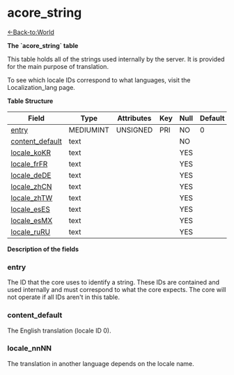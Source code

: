 # acore_string

[<-Back-to:World](database-world)

**The \`acore_string\` table**

This table holds all of the strings used internally by the server. It is provided for the main purpose of translation.

To see which locale IDs correspond to what languages, visit the Localization\_lang page.

**Table Structure**

| Field                | Type      | Attributes | Key | Null | Default | Extra | Comment |
| -------------------- | --------- | ---------- | --- | ---- | ------- | ----- | ------- |
| [entry][1]           | MEDIUMINT | UNSIGNED   | PRI | NO   | 0       |       |         |
| [content_default][2] | text      |            |     | NO   |         |       |         |
| [locale_koKR][3]     | text      |            |     | YES  |         |       |         |
| [locale_frFR][3]     | text      |            |     | YES  |         |       |         |
| [locale_deDE][3]     | text      |            |     | YES  |         |       |         |
| [locale_zhCN][3]     | text      |            |     | YES  |         |       |         |
| [locale_zhTW][3]     | text      |            |     | YES  |         |       |         |
| [locale_esES][3]     | text      |            |     | YES  |         |       |         |
| [locale_esMX][3]     | text      |            |     | YES  |         |       |         |
| [locale_ruRU][3]     | text      |            |     | YES  |         |       |         |

[1]: #entry
[2]: #content\_default
[3]: #locale\_nnNN

**Description of the fields**

### entry

The ID that the core uses to identify a string. These IDs are contained and used internally and must correspond to what the core expects. The core will not operate if all IDs aren't in this table.

### content\_default

The English translation (locale ID 0).

### locale\_nnNN

The translation in another language depends on the locale name.
